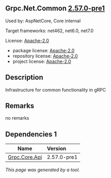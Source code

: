Grpc.Net.Common [2.57.0-pre1](https://www.nuget.org/packages/Grpc.Net.Common/2.57.0-pre1)
--------------------

Used by: AspNetCore, Core internal

Target frameworks: net462, net6.0, net7.0

License: [Apache-2.0](../../../../licenses/apache-2.0) 

- package license: [Apache-2.0](https://licenses.nuget.org/Apache-2.0) 
- repository license: [Apache-2.0](https://github.com/grpc/grpc-dotnet.git) 
- project license: [Apache-2.0](https://github.com/grpc/grpc-dotnet) 

Description
-----------
Infrastructure for common functionality in gRPC

Remarks
-----------
no remarks


Dependencies 1
-----------

|Name|Version|
|----------|:----|
|[Grpc.Core.Api](../../../../packages/nuget.org/grpc.core.api/2.57.0-pre1)|2.57.0-pre1|

*This page was generated by a tool.*